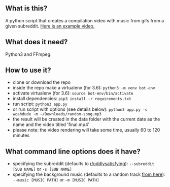 ## What is this?
A python script that creates a compilation video with music from gifs from a given subreddit. [Here is an example
video.](https://www.youtube.com/watch?v=mT8efxzTsSc)

## What does it need?
Python3 and FFmpeg.

## How to use it?
- clone or download the repo
- inside the repo make a virtualenv (for 3.6): `python3 -m venv bot-env`
- activate virtualenv (for 3.6): `source bot-env/bin/activate`
- install dependencies: `pip3 install -r requirements.txt`
- run script: `python3 app.py`
- or run script with options (see details below): `python3 app.py -s woahdude -m ~/Downloads/random-song.mp3`
- the result will be created in the data folder with the current date as the name and the video titled 'final.mp4'
- please note: the video rendering will take some time, usually 60 to 120 minutes

## What command line options does it have?
- specifying the subreddit (defaults to [r/oddlysatisfying](https://www.reddit.com/r/oddlysatisfying/)): `--subreddit [SUB NAME]` or `-s [SUB NAME]`
- specifying the background music (defaults to a random track [from here](https://www.youtube.com/playlist?list=PLDcPimbLEWH99SxqupfspMsNjuBrjEjoI)): `--music [MUSIC PATH]` or `-m [MUSIC PATH]`
